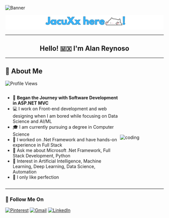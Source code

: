 
![Banner](https://github.com/JacuXx/JacuXx/raw/ea7cc0d8c19ec9616c5ff3aeea339fd2433305bc/Banner-Github.png)


![Banner](https://github.com/JacuXx/JacuXx/blob/main/banner-name.png?raw=true)


---

<h2 align="center">Hello! 🇲🇽 I'm Alan Reynoso</h2>

---

## 📌 About Me

![Profile Views](https://komarev.com/ghpvc/?username=JacuX&style=flat-square&color=blue)

<div style="display:flex; align-items:center; justify-content:space-between;">

<div>

- 🌟 **Began the Journey with Software Development in ASP.NET MVC**
- 💻 I work on Front-end development and web designing when I am bored while focusing on Data Science and AI/ML  
- 🎓 I am currently pursuing a degree in Computer Science  
- 🔧 I worked on .Net Framework and have hands-on experience in Full Stack  
- 💬 Ask me about Microsoft .Net Framework, Full Stack Development, Python  
- 🤖 Interest in Artificial Intelligence, Machine Learning, Deep Learning, Data Science, Automation  
- 🎯 I only like perfection  

</div>

<img src="https://TU-URL-DE-GIF.gif" alt="coding" width="300"/>

</div>

---

### 🔗 Follow Me On

[![Pinterest](https://img.shields.io/badge/Pinterest-red?style=for-the-badge&logo=pinterest&logoColor=white)](https://pinterest.com/)
[![Gmail](https://img.shields.io/badge/Gmail-D14836?style=for-the-badge&logo=gmail&logoColor=white)](mailto:youremail@gmail.com)
[![LinkedIn](https://img.shields.io/badge/LinkedIn-blue?style=for-the-badge&logo=linkedin&logoColor=white)](https://linkedin.com/in/tuusuario)



